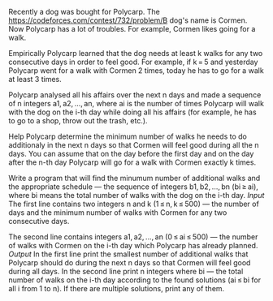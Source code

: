 Recently a dog was bought for Polycarp. The https://codeforces.com/contest/732/problem/B dog's name is Cormen. Now Polycarp has a lot of troubles. For example, Cormen likes going for a walk.

Empirically Polycarp learned that the dog needs at least k walks for any two consecutive days in order to feel good. For example, if k = 5 and yesterday Polycarp went for a walk with Cormen 2 times, today he has to go for a walk at least 3 times.

Polycarp analysed all his affairs over the next n days and made a sequence of n integers a1, a2, ..., an, where ai is the number of times Polycarp will walk with the dog on the i-th day while doing all his affairs (for example, he has to go to a shop, throw out the trash, etc.).

Help Polycarp determine the minimum number of walks he needs to do additionaly in the next n days so that Cormen will feel good during all the n days. You can assume that on the day before the first day and on the day after the n-th day Polycarp will go for a walk with Cormen exactly k times.

Write a program that will find the minumum number of additional walks and the appropriate schedule — the sequence of integers b1, b2, ..., bn (bi ≥ ai), where bi means the total number of walks with the dog on the i-th day.
*Input*
The first line contains two integers n and k (1 ≤ n, k ≤ 500) — the number of days and the minimum number of walks with Cormen for any two consecutive days.

The second line contains integers a1, a2, ..., an (0 ≤ ai ≤ 500) — the number of walks with Cormen on the i-th day which Polycarp has already planned.
*Output*
In the first line print the smallest number of additional walks that Polycarp should do during the next n days so that Cormen will feel good during all days.
In the second line print n integers where bi — the total number of walks on the i-th day according to the found solutions (ai ≤ bi for all i from 1 to n). If there are multiple solutions, print any of them.
